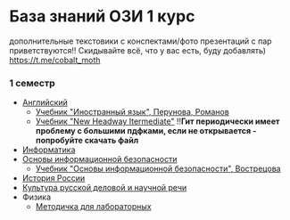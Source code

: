 # База знаний ОЗИ 1 курс 

дополнительные текстовики с конспектами/фото презентаций с пар приветствуются!! Скидывайте всё, что у вас есть, буду добавлять) <https://t.me/cobalt_moth>

### 1 семестр
* [Английский](/src/английский/английский.md)
    * [Учебник "Иностранный язык", Перунова, Романов](/src/английский/Английский_учебник.pdf)
    * [Учебник "New Headway Itermediate"](/src/английский/английский_учебник_всратый.pdf)  !!**Гит периодически имеет проблему с большими пдфками, если не открывается - попробуйте скачать файл**
* [Информатика](/src/информатика/информатика.md)
* [Основы информационной безопасности](/src/инфобез/инфобез.md)
    * [Учебник "Основы информационной безопасности", Вострецова](/src/инфобез/учебник_инфобез.pdf)
* [История России](/src/история/история.md)
* [Культура русской деловой и научной речи](/src/русский/русский.md)
* Физика
    * [Методичка для лабораторных](/src/физика/физика_методичка.pdf)
